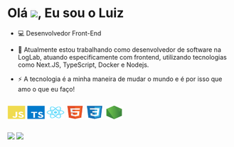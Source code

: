 <h1 align="left">Olá <img src="https://raw.githubusercontent.com/kaueMarques/kaueMarques/master/hi.gif" height="30px">, Eu sou o Luiz</h1>

- 💻 Desenvolvedor Front-End

- 🔭 Atualmente estou trabalhando como desenvolvedor de software na LogLab, atuando especificamente com frontend, utilizando tecnologias como Next.JS, TypeScript, Docker e Nodejs. 

- ⚡ A tecnologia é a minha maneira de mudar o mundo e é por isso que amo o que eu faço!

##

<div align="left">
<!--   <a href="https://github.com/luizguilherme4">
  <img height="180em" src="https://github-readme-stats.vercel.app/api?username=luizguilherme4&show_icons=true&theme=dracula&include_all_commits=true&count_private=true"/>
</div>
<div style="display: inline_block"><br> -->
  <img align="center" alt="Javascript logotipo" height="30" width="40" src="https://raw.githubusercontent.com/devicons/devicon/master/icons/javascript/javascript-plain.svg">
  <img align="center" alt="Typescript logotipo" height="30" width="40" src="https://raw.githubusercontent.com/devicons/devicon/master/icons/typescript/typescript-plain.svg">
  <img align="center" alt="React logotipo" height="30" width="40" src="https://raw.githubusercontent.com/devicons/devicon/master/icons/react/react-original.svg">
  <img align="center" alt="HTML logotipo" height="30" width="40" src="https://raw.githubusercontent.com/devicons/devicon/master/icons/html5/html5-original.svg">
  <img align="center" alt="CSS logotipo" height="30" width="40" src="https://raw.githubusercontent.com/devicons/devicon/master/icons/css3/css3-original.svg">
  <img align="center" alt="Nodejs logotipo" height="30" width="40" src="https://raw.githubusercontent.com/devicons/devicon/master/icons/nodejs/nodejs-original.svg">
</div>
  
  ##
 
 
<div> 
  <a href="https://www.linkedin.com/in/luiz-guilherme-474b85145/" target="_blank"><img src="https://img.shields.io/badge/-LinkedIn-%230077B5?style=for-the-badge&logo=linkedin&logoColor=white" target="_blank"></a> 
  <a href="https://portfolio-luizguilherme4.vercel.app/" target="_blank"><img src="https://img.shields.io/badge/-Portfólio-%230077B5?style=for-the-badge&logo=portfolio&logoColor=white" target="_blank"></a> 
</div>
